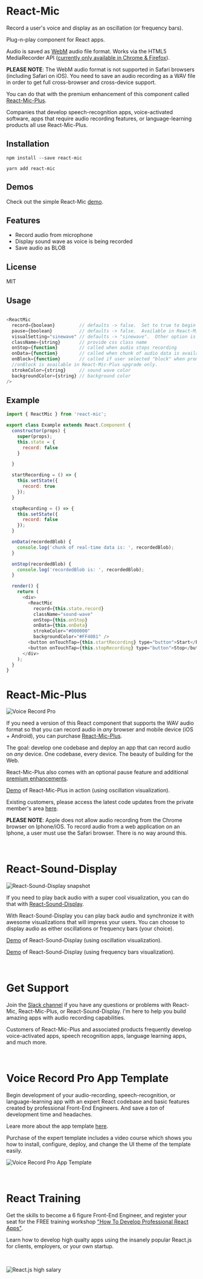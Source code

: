 # React-Mic
 
Record a user's voice and display as an oscillation (or frequency bars).

Plug-n-play component for React apps.

Audio is saved as [WebM](https://en.wikipedia.org/wiki/WebM) audio file format.  Works via the HTML5 MediaRecorder API ([currently only available in Chrome & Firefox](https://caniuse.com/#search=MediaRecorder)).

**PLEASE NOTE**: The WebM audio format is not supported in Safari browsers (including Safari on iOS).  You need to save an audio recording as a WAV file in order to get full cross-browser and cross-device support.

You can do that with the premium enhancement of this component called [React-Mic-Plus](https://react-mic-plus.professionalreactapp.com/sales-page23901658).

Companies that develop speech-recognition apps, voice-activated software, apps that require audio recording features, or language-learning products all use React-Mic-Plus.


## Installation

`npm install --save react-mic`

`yarn add react-mic`

## Demos

Check out the simple React-Mic [demo](https://hackingbeauty.github.io/react-mic/).

## Features

- Record audio from microphone
- Display sound wave as voice is being recorded
- Save audio as BLOB

## License

MIT

## Usage

```js

<ReactMic
  record={boolean}         // defaults -> false.  Set to true to begin recording
  pause={boolean}          // defaults -> false.  Available in React-Mic-Plus upgrade only
  visualSetting="sinewave" // defaults -> "sinewave".  Other option is "frequencyBars"
  className={string}       // provide css class name
  onStop={function}        // called when audio stops recording
  onData={function}        // called when chunk of audio data is available
  onBlock={function}       // called if user selected "block" when prompted to allow microphone access.
  //onBlock is available in React-Mic-Plus upgrade only.
  strokeColor={string}     // sound wave color
  backgroundColor={string} // background color
/>

```

## Example

```js
import { ReactMic } from 'react-mic';

export class Example extends React.Component {
  constructor(props) {
    super(props);
    this.state = {
      record: false
    }

  }

  startRecording = () => {
    this.setState({
      record: true
    });
  }

  stopRecording = () => {
    this.setState({
      record: false
    });
  }

  onData(recordedBlob) {
    console.log('chunk of real-time data is: ', recordedBlob);
  }

  onStop(recordedBlob) {
    console.log('recordedBlob is: ', recordedBlob);
  }

  render() {
    return (
      <div>
        <ReactMic
          record={this.state.record}
          className="sound-wave"
          onStop={this.onStop}
          onData={this.onData}
          strokeColor="#000000"
          backgroundColor="#FF4081" />
        <button onTouchTap={this.startRecording} type="button">Start</button>
        <button onTouchTap={this.stopRecording} type="button">Stop</button>
      </div>
    );
  }
}
```

# React-Mic-Plus

![Voice Record Pro](https://professionalreactapp.com/assets/images/voice-record-pro-iphone-encased-small.png)

If you need a version of this React component that supports the WAV audio format so that you can record audio in *any* browser and mobile device (iOS + Android), you can purchase [React-Mic-Plus](https://react-mic-plus.professionalreactapp.com).

The goal: develop one codebase and deploy an app that can record audio on *any* device.  One codebase, every device.  The beauty of building for the Web.

React-Mic-Plus also comes with an optional pause feature and additional [premium enhancements](https://react-mic-plus.professionalreactapp.com).

[Demo](https://voicerecordpro.com/#/record) of React-Mic-Plus in action (using oscillation visualization).

Existing customers, please access the latest code updates from the private member's area [here](https://hackingbeautyllc.clickfunnels.com/react-mic-plus-members-area).

**PLEASE NOTE**: Apple does not allow audio recording from the Chrome browser on Iphone/iOS.  To record audio from a web application on an Iphone, a user must use the Safari browser.  There is no way around this.

&nbsp;
&nbsp;

# React-Sound-Display

![React-Sound-Display snapshot](https://professionalreactapp.com/assets/images/thumbnails/thumb-playback-view-2.png)

If you need to play back audio with a super cool visualization, you can do that with [React-Sound-Display](https://react-sound-display.professionalreactapp.com).

With React-Sound-Display you can play back audio and synchronize it with awesome visualizations that will impress your users.  You can choose to display audio as either oscillations or frequency bars (your choice).

[Demo](https://voicerecordpro.com/#/users/EskpUSvOc0TArFJhXveCvSUDyr92/test-recordings/5f2c9cc0-0e3b-11ea-9e25-a3ac66642b09) of React-Sound-Display (using oscillation visualization).

[Demo](https://voicerecordpro.com/#/users/EskpUSvOc0TArFJhXveCvSUDyr92/recordings/5f2c9cc0-0e3b-11ea-9e25-a3ac66642b09) of React-Sound-Display (using frequency bars visualization).

&nbsp;
&nbsp;

# Get Support

Join the [Slack channel](https://hackingbeauty-slack-invite.herokuapp.com) if you have any questions or problems with React-Mic, React-Mic-Plus, or React-Sound-Display.  I'm here to help you build amazing apps with audio recording capabilities.

Customers of React-Mic-Plus and associated products frequently develop voice-activated apps, speech recognition apps, language learning apps, and much more.

&nbsp;
&nbsp;

# Voice Record Pro App Template

Begin development of your audio-recording, speech-recognition, or language-learning app with an expert React codebase and basic features created by professional Front-End Engineers.  And save a *ton* of development time and headaches.

Leare more about the app template [here](https://hackingbeautyllc.clickfunnels.com/sales-pagewlku31vk).

Purchase of the expert template includes a video course which shows you how to install, configure, deploy, and change the UI theme of the template easily.

![Voice Record Pro App Template](https://images.clickfunnels.com/cc/3d9378f44f4aaf8ff31dcdeb136c7e/big-browser-voice-record-pro.png)

&nbsp;
&nbsp;

# React Training

Get the skills to become a 6 figure Front-End Engineer, and register your seat for the FREE training workshop ["How To Develop Professional React Apps"](https://professionalreactapp.com).

Learn how to develop high qualty apps using the insanely popular React.js for clients, employers, or your own startup.

&nbsp;
&nbsp;

![React.js high salary](https://professionalreactapp.com/assets/images/react-salary.png)
